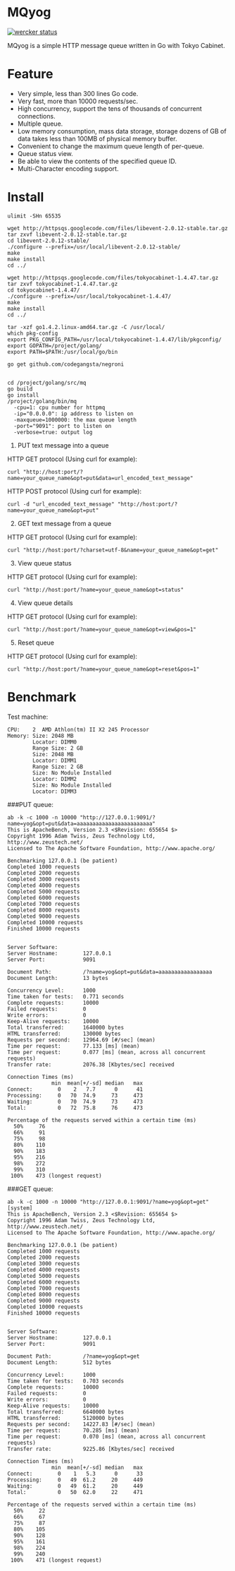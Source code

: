 # MQyog
[![wercker status](https://app.wercker.com/status/d19e73df9017e9c60bebd47368c5f2bd/s "wercker status")](https://app.wercker.com/project/bykey/d19e73df9017e9c60bebd47368c5f2bd)

MQyog is a simple HTTP message queue written in Go with Tokyo Cabinet.

Feature
======

* Very simple, less than 300 lines Go code.
* Very fast, more than 10000 requests/sec.
* High concurrency, support the tens of thousands of concurrent connections.
* Multiple queue.
* Low memory consumption, mass data storage, storage dozens of GB of data takes less than 100MB of physical memory buffer.
* Convenient to change the maximum queue length of per-queue.
* Queue status view.
* Be able to view the contents of the specified queue ID.
* Multi-Character encoding support.

Install 
======
  ```
ulimit -SHn 65535

wget http://httpsqs.googlecode.com/files/libevent-2.0.12-stable.tar.gz
tar zxvf libevent-2.0.12-stable.tar.gz
cd libevent-2.0.12-stable/
./configure --prefix=/usr/local/libevent-2.0.12-stable/
make
make install
cd ../

wget http://httpsqs.googlecode.com/files/tokyocabinet-1.4.47.tar.gz
tar zxvf tokyocabinet-1.4.47.tar.gz
cd tokyocabinet-1.4.47/
./configure --prefix=/usr/local/tokyocabinet-1.4.47/ 
make
make install
cd ../

tar -xzf go1.4.2.linux-amd64.tar.gz -C /usr/local/
which pkg-config
export PKG_CONFIG_PATH=/usr/local/tokyocabinet-1.4.47/lib/pkgconfig/
export GOPATH=/project/golang/
export PATH=$PATH:/usr/local/go/bin

go get github.com/codegangsta/negroni


cd /project/golang/src/mq
go build
go install
/project/golang/bin/mq
    -cpu=1: cpu number for httpmq
    -ip="0.0.0.0": ip address to listen on
    -maxqueue=1000000: the max queue length
    -port="9091": port to listen on
    -verbose=true: output log
  ```

1. PUT text message into a queue

  HTTP GET protocol (Using curl for example):
  ```
  curl "http://host:port/?name=your_queue_name&opt=put&data=url_encoded_text_message"
  ```
  HTTP POST protocol (Using curl for example):
  ```
  curl -d "url_encoded_text_message" "http://host:port/?name=your_queue_name&opt=put"
  ```

2. GET text message from a queue

  HTTP GET protocol (Using curl for example):
  ```
  curl "http://host:port/?charset=utf-8&name=your_queue_name&opt=get"
  ```

3. View queue status

  HTTP GET protocol (Using curl for example):
  ```
  curl "http://host:port/?name=your_queue_name&opt=status"
  ```
4. View queue details

  HTTP GET protocol (Using curl for example):
  ```
  curl "http://host:port/?name=your_queue_name&opt=view&pos=1"
  ```
5. Reset queue

  HTTP GET protocol (Using curl for example):
  ```
  curl "http://host:port/?name=your_queue_name&opt=reset&pos=1"
  ```

Benchmark
========

Test machine:
  ```
  CPU:    2  AMD Athlon(tm) II X2 245 Processor
  Memory: Size: 2048 MB
          Locator: DIMM0
          Range Size: 2 GB
          Size: 2048 MB
          Locator: DIMM1
          Range Size: 2 GB
          Size: No Module Installed
          Locator: DIMM2
          Size: No Module Installed
          Locator: DIMM3
  ```


###PUT queue:

    ab -k -c 1000 -n 10000 "http://127.0.0.1:9091/?name=yog&opt=put&data=aaaaaaaaaaaaaaaaaaaaaaaa"
    This is ApacheBench, Version 2.3 <$Revision: 655654 $>
    Copyright 1996 Adam Twiss, Zeus Technology Ltd, http://www.zeustech.net/
    Licensed to The Apache Software Foundation, http://www.apache.org/
    
    Benchmarking 127.0.0.1 (be patient)
    Completed 1000 requests
    Completed 2000 requests
    Completed 3000 requests
    Completed 4000 requests
    Completed 5000 requests
    Completed 6000 requests
    Completed 7000 requests
    Completed 8000 requests
    Completed 9000 requests
    Completed 10000 requests
    Finished 10000 requests
    
    
    Server Software:        
    Server Hostname:        127.0.0.1
    Server Port:            9091
    
    Document Path:          /?name=yog&opt=put&data=aaaaaaaaaaaaaaaaa
    Document Length:        13 bytes
    
    Concurrency Level:      1000
    Time taken for tests:   0.771 seconds
    Complete requests:      10000
    Failed requests:        0
    Write errors:           0
    Keep-Alive requests:    10000
    Total transferred:      1640000 bytes
    HTML transferred:       130000 bytes
    Requests per second:    12964.69 [#/sec] (mean)
    Time per request:       77.133 [ms] (mean)
    Time per request:       0.077 [ms] (mean, across all concurrent requests)
    Transfer rate:          2076.38 [Kbytes/sec] received
    
    Connection Times (ms)
                  min  mean[+/-sd] median   max
    Connect:        0    2   7.7      0      41
    Processing:     0   70  74.9     73     473
    Waiting:        0   70  74.9     73     473
    Total:          0   72  75.8     76     473
    
    Percentage of the requests served within a certain time (ms)
      50%     76
      66%     91
      75%     98
      80%    110
      90%    183
      95%    216
      98%    272
      99%    310
     100%    473 (longest request)

###GET queue:

    ab -k -c 1000 -n 10000 "http://127.0.0.1:9091/?name=yog&opt=get"                                                                                                   [system]
    This is ApacheBench, Version 2.3 <$Revision: 655654 $>
    Copyright 1996 Adam Twiss, Zeus Technology Ltd, http://www.zeustech.net/
    Licensed to The Apache Software Foundation, http://www.apache.org/
    
    Benchmarking 127.0.0.1 (be patient)
    Completed 1000 requests
    Completed 2000 requests
    Completed 3000 requests
    Completed 4000 requests
    Completed 5000 requests
    Completed 6000 requests
    Completed 7000 requests
    Completed 8000 requests
    Completed 9000 requests
    Completed 10000 requests
    Finished 10000 requests
    
    
    Server Software:        
    Server Hostname:        127.0.0.1
    Server Port:            9091
    
    Document Path:          /?name=yog&opt=get
    Document Length:        512 bytes
    
    Concurrency Level:      1000
    Time taken for tests:   0.703 seconds
    Complete requests:      10000
    Failed requests:        0
    Write errors:           0
    Keep-Alive requests:    10000
    Total transferred:      6640000 bytes
    HTML transferred:       5120000 bytes
    Requests per second:    14227.83 [#/sec] (mean)
    Time per request:       70.285 [ms] (mean)
    Time per request:       0.070 [ms] (mean, across all concurrent requests)
    Transfer rate:          9225.86 [Kbytes/sec] received
    
    Connection Times (ms)
                  min  mean[+/-sd] median   max
    Connect:        0    1   5.3      0      33
    Processing:     0   49  61.2     20     449
    Waiting:        0   49  61.2     20     449
    Total:          0   50  62.0     22     471
    
    Percentage of the requests served within a certain time (ms)
      50%     22
      66%     67
      75%     87
      80%    105
      90%    128
      95%    161
      98%    224
      99%    240
     100%    471 (longest request)

